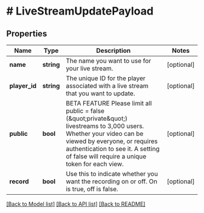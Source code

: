 # # LiveStreamUpdatePayload

## Properties

Name | Type | Description | Notes
------------ | ------------- | ------------- | -------------
**name** | **string** | The name you want to use for your live stream. | [optional]
**player_id** | **string** | The unique ID for the player associated with a live stream that you want to update. | [optional]
**public** | **bool** | BETA FEATURE Please limit all public &#x3D; false (\&quot;private\&quot;) livestreams to 3,000 users. Whether your video can be viewed by everyone, or requires authentication to see it. A setting of false will require a unique token for each view. | [optional]
**record** | **bool** | Use this to indicate whether you want the recording on or off. On is true, off is false. | [optional]

[[Back to Model list]](../../README.md#models) [[Back to API list]](../../README.md#endpoints) [[Back to README]](../../README.md)
